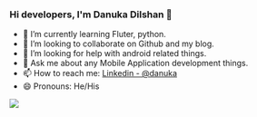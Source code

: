### Hi developers, I'm Danuka Dilshan 👋


<!--- 🔭 I’m currently working on ...-->
- 🌱 I’m currently learning Fluter, python.
- 👯 I’m looking to collaborate on Github and my blog.
- 🤔 I’m looking for help with android related things.
- 💬 Ask me about any Mobile Application development things.
- 📫 How to reach me: [Linkedin - @danuka](www.linkedin.com/in/danuka-dilshan-5094a31ba)
- 😄 Pronouns: He/His
<!--- ⚡ Fun fact: --> 

<img src = "https://github-readme-stats.vercel.app/api?username=danuka98&&show_icons=true&title_color=ffffff&icon_color=bb2acf&text_color=daf7dc&bg_color=151515">
